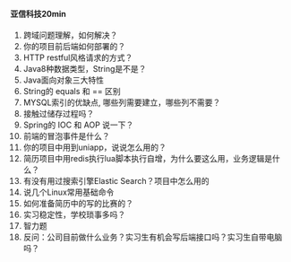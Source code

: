 #### 亚信科技20min

1. 跨域问题理解，如何解决？
2. 你的项目前后端如何部署的？  
3. HTTP restful风格请求的方式？
4. Java8种数据类型，String是不是？
5. Java面向对象三大特性
6. String的 equals 和 == 区别
7. MYSQL索引的优缺点, 哪些列需要建立，哪些列不需要？
8. 接触过储存过程吗？
9. Spring的 IOC 和 AOP 说一下？
10. 前端的冒泡事件是什么？
11. 你的项目中用到uniapp，说说怎么用的？
12. 简历项目中用redis执行lua脚本执行自增，为什么要这么用，业务逻辑是什么？
13. 有没有用过搜索引擎Elastic Search？项目中怎么用的
14. 说几个Linux常用基础命令
15. 如何准备简历中的写的比赛的？
16. 实习稳定性，学校琐事多吗？
17. 智力题
18. 反问：公司目前做什么业务？实习生有机会写后端接口吗？实习生自带电脑吗？